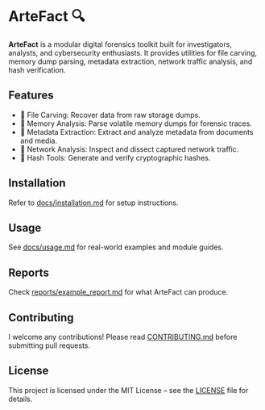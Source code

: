 # ArteFact 🔍

**ArteFact** is a modular digital forensics toolkit built for investigators, analysts, and cybersecurity enthusiasts. It provides utilities for file carving, memory dump parsing, metadata extraction, network traffic analysis, and hash verification.

## Features

- 🧩 File Carving: Recover data from raw storage dumps.
- 🧠 Memory Analysis: Parse volatile memory dumps for forensic traces.
- 🧾 Metadata Extraction: Extract and analyze metadata from documents and media.
- 📡 Network Analysis: Inspect and dissect captured network traffic.
- 🔐 Hash Tools: Generate and verify cryptographic hashes.

## Installation

Refer to [docs/installation.md](docs/installation.md) for setup instructions.

## Usage

See [docs/usage.md](docs/usage.md) for real-world examples and module guides.

## Reports

Check [reports/example_report.md](reports/example_report.md) for what ArteFact can produce.

## Contributing

I welcome any contributions! Please read [CONTRIBUTING.md](CONTRIBUTING.md) before submitting pull requests.

## License

This project is licensed under the MIT License – see the [LICENSE](LICENSE) file for details.
